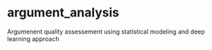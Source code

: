 # argument_analysis
Argumenent quality assessement using statistical modeling and deep learning approach
